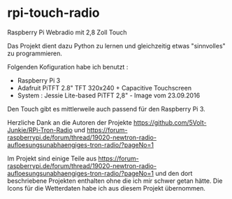 # rpi-touch-radio
Raspberry Pi Webradio mit 2,8 Zoll Touch

Das Projekt dient dazu Python zu lernen und gleichzeitig etwas "sinnvolles" zu programmieren.

Folgenden Kofiguration habe ich benutzt :
 - Raspberry Pi 3
 - Adafruit PiTFT 2.8" TFT 320x240 + Capacitive Touchscreen
 - System : Jessie Lite-based PiTFT 2,8" - Image vom 23.09.2016

Den Touch gibt es mittlerweile auch passend für den Raspberry Pi 3.   

Herzliche Dank an die Autoren der Projekte 
https://github.com/5Volt-Junkie/RPi-Tron-Radio und 
https://forum-raspberrypi.de/forum/thread/19020-newtron-radio-aufloesungsunabhaengiges-tron-radio/?pageNo=1
 
Im Projekt sind einige Teile aus 
https://forum-raspberrypi.de/forum/thread/19020-newtron-radio-aufloesungsunabhaengiges-tron-radio/?pageNo=1
und den dort beschriebene Projekten enthalten ohne die ich mir schwer getan hätte. 
Die Icons für die Wetterdaten habe ich aus diesem Projekt übernommen.
